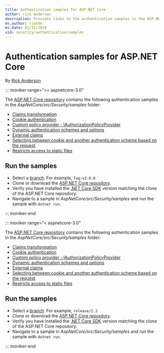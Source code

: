 ```yaml
---
title: Authentication samples for ASP.NET Core
author: rick-anderson
description: Provides links to the authentication samples in the ASP.NET Core repository.
ms.author: riande
ms.date: 01/31/2019
uid: security/authentication/samples
---
```

# Authentication samples for ASP.NET Core

By [Rick Anderson](https://twitter.com/RickAndMSFT)

::: moniker range=">= aspnetcore-3.0"

The [ASP.NET Core repository](https://github.com/aspnet/AspNetCore) contains the following authentication samples in the *AspNetCore/src/Security/samples* folder:

* [Claims transformation](https://github.com/aspnet/AspNetCore/tree/release/2.2/src/Security/samples/ClaimsTransformation)
* [Cookie authentication](https://github.com/aspnet/AspNetCore/tree/release/2.2/src/Security/samples/Cookies)
* [Custom policy provider - IAuthorizationPolicyProvider](https://github.com/aspnet/AspNetCore/tree/release/2.2/src/Security/samples/CustomPolicyProvider)
* [Dynamic authentication schemes and options](https://github.com/aspnet/AspNetCore/tree/release/2.2/src/Security/samples/DynamicSchemes)
* [External claims](https://github.com/aspnet/AspNetCore/tree/release/2.2/src/Security/samples/Identity.ExternalClaims)
* [Selecting between cookie and another authentication scheme based on the request](https://github.com/aspnet/AspNetCore/tree/release/2.2/src/Security/samples/PathSchemeSelection)
* [Restricts access to static files](https://github.com/aspnet/AspNetCore/tree/release/2.2/src/Security/samples/StaticFilesAuth)

## Run the samples

* Select a [branch](https://github.com/aspnet/AspNetCore). For example, `Tag:v3.0.0`
* Clone or download the [ASP.NET Core repository](https://github.com/aspnet/AspNetCore).
* Verify you have installed the [.NET Core SDK](https://www.microsoft.com/net/download/all) version matching the clone of the ASP.NET Core repository.
* Navigate to a sample in *AspNetCore/src/Security/samples* and run the sample with `dotnet run`.

::: moniker-end

::: moniker range="< aspnetcore-3.0"

The [ASP.NET Core repository](https://github.com/aspnet/AspNetCore) contains the following authentication samples in the *AspNetCore/src/Security/samples* folder:

* [Claims transformation](https://github.com/aspnet/AspNetCore/tree/release/2.2/src/Security/samples/ClaimsTransformation)
* [Cookie authentication](https://github.com/aspnet/AspNetCore/tree/release/2.2/src/Security/samples/Cookies)
* [Custom policy provider - IAuthorizationPolicyProvider](https://github.com/aspnet/AspNetCore/tree/release/2.2/src/Security/samples/CustomPolicyProvider)
* [Dynamic authentication schemes and options](https://github.com/aspnet/AspNetCore/tree/release/2.2/src/Security/samples/DynamicSchemes)
* [External claims](https://github.com/aspnet/AspNetCore/tree/release/2.2/src/Security/samples/Identity.ExternalClaims)
* [Selecting between cookie and another authentication scheme based on the request](https://github.com/aspnet/AspNetCore/tree/release/2.2/src/Security/samples/PathSchemeSelection)
* [Restricts access to static files](https://github.com/aspnet/AspNetCore/tree/release/2.2/src/Security/samples/StaticFilesAuth)

## Run the samples

* Select a [branch](https://github.com/aspnet/AspNetCore). For example, `release/2.2`
* Clone or download the [ASP.NET Core repository](https://github.com/aspnet/AspNetCore).
* Verify you have installed the [.NET Core SDK](https://www.microsoft.com/net/download/all) version matching the clone of the ASP.NET Core repository.
* Navigate to a sample in *AspNetCore/src/Security/samples* and run the sample with `dotnet run`.

::: moniker-end
